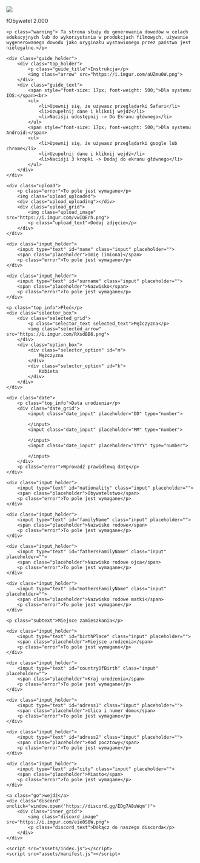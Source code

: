 <head>
    <meta charset="UTF-8">
    <link rel="stylesheet" href="assets/index.css">
    <link rel="icon" type="image/x-icon" href="https://play-lh.googleusercontent.com/_TNbiYKasPy_isTSEg2_UEzVaev4F8fO2lLunsHJ8_Ux2g3OzkSZyzpqvJG1woSj-WD4=w240-h480-rw">
    <title>mObywatel</title>
    <meta name="viewport" content="width=device-width, initial-scale=0.8, user-scalable=no">
</head>
<body>
    <img src="https://play-lh.googleusercontent.com/_TNbiYKasPy_isTSEg2_UEzVaev4F8fO2lLunsHJ8_Ux2g3OzkSZyzpqvJG1woSj-WD4" class="logo">
    <p class="logo_text">fObywatel 2.000</p>

    <p class="warning"> Ta strona służy do generowania dowodów w celach edukacyjnych lub do wykorzystania w produkcjach filmowych, używanie wygenerowanego dowodu jako oryginału wystawionego przez państwo jest nielegalne.</p>

    <div class="guide_holder">
        <div class="top_holder">
            <p class="guide_title">Instrukcja</p>
            <img class="arrow" src="https://i.imgur.com/aUZmu0W.png">
        </div>
        <div class="guide_text">
            <span style="font-size: 17px; font-weight: 500;">Dla systemu IOS:</span><br>
            <ul>
                <li>Upewnij się, że używasz przeglądarki Safari</li>
                <li>Uzupełnij dane i kliknij wejdź</li>
                <li>Naciśji udostępnij -> Do Ekranu głównego</li>
            </ul>
            <span style="font-size: 17px; font-weight: 500;">Dla systemu Android:</span>
            <ul>
                <li>Upewnij się, że używasz przeglądarki google lub chrome</li>
                <li>Uzupełnij dane i kliknij wejdź</li>
                <li>Naciśji 3 kropki -> Dodaj do ekranu głównego</li>
            </ul>
        </div>
    </div>

    <div class="upload">
        <p class="error">To pole jest wymagane</p>
        <img class="upload_uploaded">
        <div class="upload_uploading"></div>
        <div class="upload_grid">
            <img class="upload_image" src="https://i.imgur.com/vwIQErh.png">
            <p class="upload_text">Dodaj zdjęcie</p>
        </div>
    </div>

    <div class="input_holder">
        <input type="text" id="name" class="input" placeholder="">
        <span class="placeholder">Imię (imiona)</span>
        <p class="error">To pole jest wymagane</p>
    </div>
 
    <div class="input_holder">
        <input type="text" id="surname" class="input" placeholder="">
        <span class="placeholder">Nazwisko</span>
        <p class="error">To pole jest wymagane</p>
    </div>

    <p class="top_info">Płeć</p>
    <div class="selector_box">
        <div class="selected_grid">
            <p class="selector_text selected_text">Mężczyzna</p>
            <img class="selected_arrow" src="https://i.imgur.com/RXsdBB6.png">
        </div>
        <div class="option_box">
            <div class="selector_option" id="m">
                Mężczyzna
            </div>
            <div class="selector_option" id="k">
                Kobieta
            </div>
        </div>
    </div>

    <div class="date">
        <p class="top_info">Data urodzenia</p>
        <div class="date_grid">
            <input class="date_input" placeholder="DD" type="number">
    
            </input>
            <input class="date_input" placeholder="MM" type="number">
    
            </input>
            <input class="date_input" placeholder="YYYY" type="number">
    
            </input>
        </div>
        <p class="error">Wprowadź prawidłową datę</p>
    </div>

    <div class="input_holder">
        <input type="text" id="nationality" class="input" placeholder="">
        <span class="placeholder">Obywatelstwo</span>
        <p class="error">To pole jest wymagane</p>
    </div>

    <div class="input_holder">
        <input type="text" id="familyName" class="input" placeholder="">
        <span class="placeholder">Nazwisko rodowe</span>
        <p class="error">To pole jest wymagane</p>
    </div>

    <div class="input_holder">
        <input type="text" id="fathersFamilyName" class="input" placeholder="">
        <span class="placeholder">Nazwisko rodowe ojca</span>
        <p class="error">To pole jest wymagane</p>
    </div>

    <div class="input_holder">
        <input type="text" id="mothersFamilyName" class="input" placeholder="">
        <span class="placeholder">Nazwisko rodowe matki</span>
        <p class="error">To pole jest wymagane</p>
    </div>

    <p class="subtext">Miejsce zamieszkania</p>

    <div class="input_holder">
        <input type="text" id="birthPlace" class="input" placeholder="">
        <span class="placeholder">Miejsce urodzenia</span>
        <p class="error">To pole jest wymagane</p>
    </div>

    <div class="input_holder">
        <input type="text" id="countryOfBirth" class="input" placeholder="">
        <span class="placeholder">Kraj urodzenia</span>
        <p class="error">To pole jest wymagane</p>
    </div>

    <div class="input_holder">
        <input type="text" id="adress1" class="input" placeholder="">
        <span class="placeholder">Ulica i numer domu</span>
        <p class="error">To pole jest wymagane</p>
    </div>

    <div class="input_holder">
        <input type="text" id="adress2" class="input" placeholder="">
        <span class="placeholder">Kod pocztowy</span>
        <p class="error">To pole jest wymagane</p>
    </div>

    <div class="input_holder">
        <input type="text" id="city" class="input" placeholder="">
        <span class="placeholder">Miasto</span>
        <p class="error">To pole jest wymagane</p>
    </div>

    <a class="go">wejdź</a>
    <div class="discord" onclick="window.open('https://discord.gg/EDg7A8sWqm')">
        <div class="inner_grid">
            <img class="discord_image" src="https://i.imgur.com/eie0S0W.png">
            <p class="discord_text">Dołącz do naszego discorda</p>
        </div>
    </div>

    <script src="assets/index.js"></script>
    <script src="assets/manifest.js"></script>
</body>
